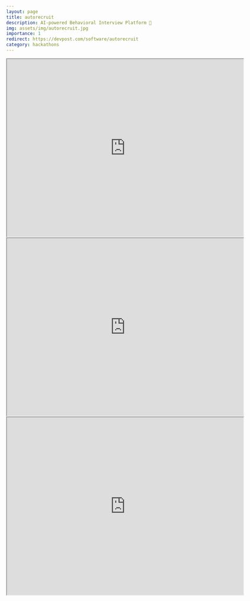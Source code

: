 ```yaml
---
layout: page
title: autorecruit
description: AI-powered Behavioral Interview Platform 🔭
img: assets/img/autorecruit.jpg
importance: 1
redirect: https://devpost.com/software/autorecruit
category: hackathons
---
```


<iframe src="https://drive.google.com/file/d/1WSQyeGlEI6h1Q1J-iZ5g16JJAf13cvvZ/preview" width="640" height="480" allow="autoplay"></iframe>

<iframe src="https://drive.google.com/file/d/1zpn-wOlnheYbrJzFk9WgXFGSsnRxbd_M/preview" width="640" height="480" allow="autoplay"></iframe>

<iframe src="https://drive.google.com/file/d/13q_MOTOCSdTzEqDdP2fVVPyFEGVN4kJy/preview" width="640" height="480" allow="autoplay"></iframe>